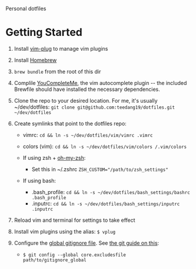 Personal dotfiles

# Getting Started

1. Install [vim-plug](https://github.com/junegunn/vim-plug#vim) to manage vim plugins

1. Install [Homebrew](https://brew.sh/)

1. `brew bundle` from the root of this dir

1. Complile [YouCompleteMe](https://github.com/ycm-core/YouCompleteMe#installation), the vim autocomplete plugin -- the included Brewfile should have installed the necessary dependencies.

1. Clone the repo to your desired location. For me, it's usually ~/dev/dotfiles:
   `git clone git@github.com:teedang19/dotfiles.git ~/dev/dotfiles`

1. Create symlinks that point to the dotfiles repo:

   - vimrc: `cd && ln -s ~/dev/dotfiles/vim/vimrc .vimrc`
   - colors (vim): `cd && ln -s ~/dev/dotfiles/vim/colors /.vim/colors`

   - If using zsh + [oh-my-zsh](https://ohmyz.sh/):

     - Set this in ~/.zshrc `ZSH_CUSTOM="/path/to/zsh_settings"`

   - If using bash:
     - .bash_profile: `cd && ln -s ~/dev/dotfiles/bash_settings/bashrc .bash_profile`
     - .inputrc: `cd && ln -s ~/dev/dotfiles/bash_settings/inputrc .inputrc`

1. Reload vim and terminal for settings to take effect

1. Install vim plugins using the alias: `$ vplug`

1. Configure the [global gitignore file](https://github.com/teedang19/dotfiles/blob/master/git/gitignore_global). See [the git guide on this](https://help.github.com/en/articles/ignoring-files#create-a-global-gitignore):
   - `$ git config --global core.excludesfile path/to/gitignore_global`
